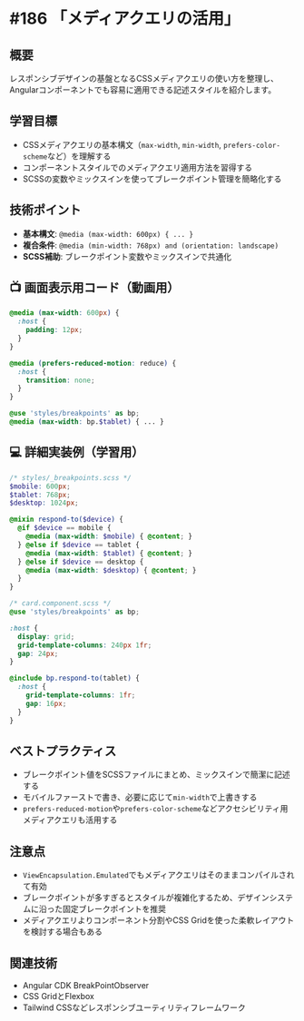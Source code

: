 # #186 「メディアクエリの活用」

## 概要
レスポンシブデザインの基盤となるCSSメディアクエリの使い方を整理し、Angularコンポーネントでも容易に適用できる記述スタイルを紹介します。

## 学習目標
- CSSメディアクエリの基本構文（`max-width`, `min-width`, `prefers-color-scheme`など）を理解する
- コンポーネントスタイルでのメディアクエリ適用方法を習得する
- SCSSの変数やミックスインを使ってブレークポイント管理を簡略化する

## 技術ポイント
- **基本構文**: `@media (max-width: 600px) { ... }`
- **複合条件**: `@media (min-width: 768px) and (orientation: landscape)`
- **SCSS補助**: ブレークポイント変数やミックスインで共通化

## 📺 画面表示用コード（動画用）

```scss
@media (max-width: 600px) {
  :host {
    padding: 12px;
  }
}
```

```scss
@media (prefers-reduced-motion: reduce) {
  :host {
    transition: none;
  }
}
```

```scss
@use 'styles/breakpoints' as bp;
@media (max-width: bp.$tablet) { ... }
```

## 💻 詳細実装例（学習用）
```scss
/* styles/_breakpoints.scss */
$mobile: 600px;
$tablet: 768px;
$desktop: 1024px;

@mixin respond-to($device) {
  @if $device == mobile {
    @media (max-width: $mobile) { @content; }
  } @else if $device == tablet {
    @media (max-width: $tablet) { @content; }
  } @else if $device == desktop {
    @media (max-width: $desktop) { @content; }
  }
}
```

```scss
/* card.component.scss */
@use 'styles/breakpoints' as bp;

:host {
  display: grid;
  grid-template-columns: 240px 1fr;
  gap: 24px;
}

@include bp.respond-to(tablet) {
  :host {
    grid-template-columns: 1fr;
    gap: 16px;
  }
}
```

## ベストプラクティス
- ブレークポイント値をSCSSファイルにまとめ、ミックスインで簡潔に記述する
- モバイルファーストで書き、必要に応じて`min-width`で上書きする
- `prefers-reduced-motion`や`prefers-color-scheme`などアクセシビリティ用メディアクエリも活用する

## 注意点
- `ViewEncapsulation.Emulated`でもメディアクエリはそのままコンパイルされて有効
- ブレークポイントが多すぎるとスタイルが複雑化するため、デザインシステムに沿った固定ブレークポイントを推奨
- メディアクエリよりコンポーネント分割やCSS Gridを使った柔軟レイアウトを検討する場合もある

## 関連技術
- Angular CDK BreakPointObserver
- CSS GridとFlexbox
- Tailwind CSSなどレスポンシブユーティリティフレームワーク
